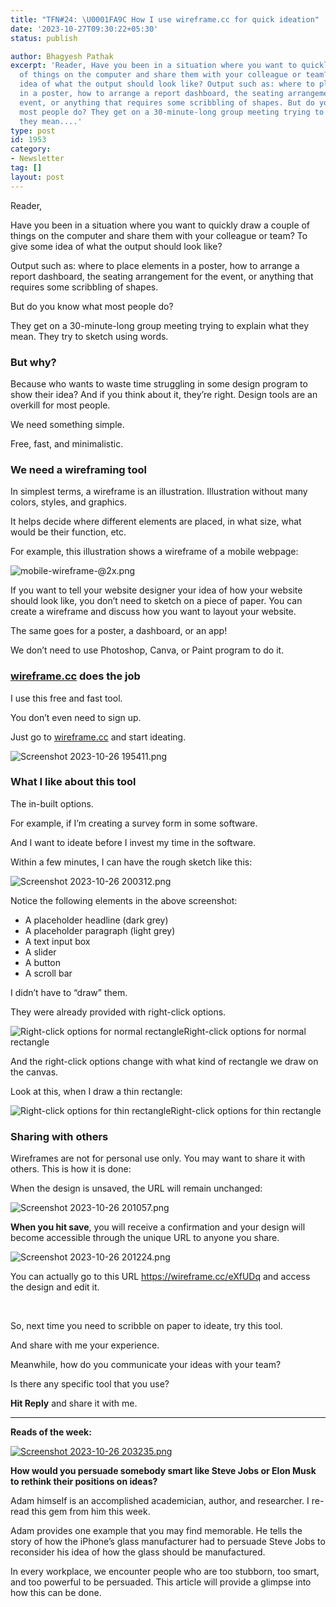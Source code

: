 ```yaml
---
title: "TFN#24: \U0001FA9C How I use wireframe.cc for quick ideation"
date: '2023-10-27T09:30:22+05:30'
status: publish

author: Bhagyesh Pathak
excerpt: 'Reader, Have you been in a situation where you want to quickly draw a couple
  of things on the computer and share them with your colleague or team? To give some
  idea of what the output should look like? Output such as: where to place elements
  in a poster, how to arrange a report dashboard, the seating arrangement for the
  event, or anything that requires some scribbling of shapes. But do you know what
  most people do? They get on a 30-minute-long group meeting trying to explain what
  they mean....'
type: post
id: 1953
category:
- Newsletter
tag: []
layout: post
---
```


Reader,

Have you been in a situation where you want to quickly draw a couple of things on the computer and share them with your colleague or team? To give some idea of what the output should look like?

Output such as: where to place elements in a poster, how to arrange a report dashboard, the seating arrangement for the event, or anything that requires some scribbling of shapes.

But do you know what most people do?

They get on a 30-minute-long group meeting trying to explain what they mean. They try to sketch using words.

### But why?

Because who wants to waste time struggling in some design program to show their idea? And if you think about it, they’re right. Design tools are an overkill for most people.

We need something simple.

Free, fast, and minimalistic.

### We need a wireframing tool

In simplest terms, a wireframe is an illustration. Illustration without many colors, styles, and graphics.

It helps decide where different elements are placed, in what size, what would be their function, etc.

For example, this illustration shows a wireframe of a mobile webpage:

![mobile-wireframe-@2x.png](https://embed.filekitcdn.com/e/tkwVjiL2WnM6sb9P2ZThes/4ahV2euSvqoYtKSFS6oaAS)

If you want to tell your website designer your idea of how your website should look like, you don’t need to sketch on a piece of paper. You can create a wireframe and discuss how you want to layout your website.

The same goes for a poster, a dashboard, or an app!

We don’t need to use Photoshop, Canva, or Paint program to do it.

### ​[wireframe.cc](http://wireframe.cc) does the job

I use this free and fast tool.

You don’t even need to sign up.

Just go to [wireframe.cc](http://wireframe.cc) and start ideating.

![Screenshot 2023-10-26 195411.png](https://embed.filekitcdn.com/e/tkwVjiL2WnM6sb9P2ZThes/7Ays4SJmq51SnKJMCaiS8Y)

### What I like about this tool

The in-built options.

For example, if I’m creating a survey form in some software.

And I want to ideate before I invest my time in the software.

Within a few minutes, I can have the rough sketch like this:

![Screenshot 2023-10-26 200312.png](https://embed.filekitcdn.com/e/tkwVjiL2WnM6sb9P2ZThes/4VJfrBFHbHeME58C3zfeCA)

Notice the following elements in the above screenshot:

- A placeholder headline (dark grey)
- A placeholder paragraph (light grey)
- A text input box
- A slider
- A button
- A scroll bar

I didn’t have to “draw” them.

They were already provided with right-click options.

![Right-click options for normal rectangle](https://embed.filekitcdn.com/e/tkwVjiL2WnM6sb9P2ZThes/wGbEamxU54gt17CTBWw3fy)Right-click options for normal rectangle

And the right-click options change with what kind of rectangle we draw on the canvas.

Look at this, when I draw a thin rectangle:

![Right-click options for thin rectangle](https://embed.filekitcdn.com/e/tkwVjiL2WnM6sb9P2ZThes/k4ebAazgH4EZEmskFP7SuP)Right-click options for thin rectangle

### Sharing with others

Wireframes are not for personal use only. You may want to share it with others. This is how it is done:

When the design is unsaved, the URL will remain unchanged:

![Screenshot 2023-10-26 201057.png](https://embed.filekitcdn.com/e/tkwVjiL2WnM6sb9P2ZThes/5yuaZ5fgepCuDE3tPjfVpu)

**When you hit save**, you will receive a confirmation and your design will become accessible through the unique URL to anyone you share.

![Screenshot 2023-10-26 201224.png](https://embed.filekitcdn.com/e/tkwVjiL2WnM6sb9P2ZThes/2any9TzJjkz8w9PXucArbX)

You can actually go to this URL https://wireframe.cc/eXfUDq and access the design and edit it.

​

So, next time you need to scribble on paper to ideate, try this tool.

And share with me your experience.

Meanwhile, how do you communicate your ideas with your team?

Is there any specific tool that you use?

**Hit Reply** and share it with me.

---

**Reads of the week:**

[![Screenshot 2023-10-26 203235.png](https://embed.filekitcdn.com/e/tkwVjiL2WnM6sb9P2ZThes/oSTkpZmxAvcx5tDwuxNDt8)](https://hbr.org/2021/03/persuading-the-unpersuadable)

**How would you persuade somebody smart like Steve Jobs or Elon Musk to rethink their positions on ideas?**

Adam himself is an accomplished academician, author, and researcher. I re-read this gem from him this week.

Adam provides one example that you may find memorable. He tells the story of how the iPhone’s glass manufacturer had to persuade Steve Jobs to reconsider his idea of how the glass should be manufactured.

In every workplace, we encounter people who are too stubborn, too smart, and too powerful to be persuaded. This article will provide a glimpse into how this can be done.